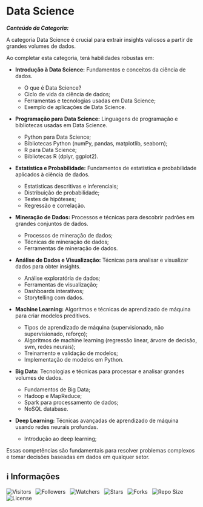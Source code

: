 <!-- Título -->
# Data Science

***Conteúdo da Categoria:***

A categoria Data Science é crucial para extrair insights valiosos a partir de grandes volumes de dados.

Ao completar esta categoria, terá habilidades robustas em:

* **Introdução à Data Science:** Fundamentos e conceitos da ciência de dados.
  * O que é Data Science?
  * Ciclo de vida da ciência de dados;
  * Ferramentas e tecnologias usadas em Data Science;
  * Exemplo de aplicações de Data Science.

* **Programação para Data Science:** Linguagens de programação e bibliotecas usadas em Data Science.
  * Python para Data Science;
  * Bibliotecas Python (numPy, pandas, matplotlib, seaborn);
  * R para Data Science;
  * Bibliotecas R (dplyr, ggplot2).

* **Estatística e Probabilidade:** Fundamentos de estatística e probabilidade aplicados à ciência de dados.
  * Estatísticas descritivas e inferenciais;
  * Distribuição de probabilidade;
  * Testes de hipóteses;
  * Regressão e correlação.

* **Mineração de Dados:** Processos e técnicas para descobrir padrões em grandes conjuntos de dados.
  * Processos de mineração de dados;
  * Técnicas de mineração de dados;
  * Ferramentas de mineração de dados.

* **Análise de Dados e Visualização:** Técnicas para analisar e visualizar dados para obter insights.
  * Análise exploratória de dados;
  * Ferramentas de visualização;
  * Dashboards interativos;
  * Storytelling com dados.

* **Machine Learning:** Algoritmos e técnicas de aprendizado de máquina para criar modelos preditivos.
  * Tipos de aprendizado de máquina (supervisionado, não supervisionado, reforço);
  * Algoritmos de machine learning (regressão linear, árvore de decisão, svm, redes neurais);
  * Treinamento e validação de modelos;
  * Implementação de modelos em Python.

* **Big Data:** Tecnologias e técnicas para processar e analisar grandes volumes de dados.
  * Fundamentos de Big Data;
  * Hadoop e MapReduce;
  * Spark para processamento de dados;
  * NoSQL database.

* **Deep Learning:** Técnicas avançadas de aprendizado de máquina usando redes neurais profundas.
  * Introdução ao deep learning;

Essas competências são fundamentais para resolver problemas complexos e tomar decisões baseadas em dados em qualquer setor.

<!-- Informações -->
## &#8505; Informações

![Visitors](https://api.visitorbadge.io/api/visitors?path=Devsgeeknerd%2Fcat-dat-sci&label=Visitantes&labelColor=%23700070&labelStyle=none&countColor=%23000fff&style=plastic&color=%23ffffff "Total de Visitantes")
&nbsp;
![Followers](https://img.shields.io/github/followers/Devsgeeknerd?style=p&label=Seguidores&labelColor=800080&color=000fff "Total de Seguidores")
&nbsp;
![Watchers](https://img.shields.io/github/watchers/Devsgeeknerd/cat-dat-sci?style=p&label=Observadores&labelColor=800080&color=000fff "Total de Observadores")
&nbsp;
![Stars](https://img.shields.io/github/stars/Devsgeeknerd/cat-dat-sci?style=p&label=Estrelas&labelColor=800080&color=000fff "Total de Estrelas")
&nbsp;
![Forks](https://img.shields.io/github/forks/Devsgeeknerd/cat-dat-sci?style=p&label=Bifurcações&labelColor=800080&color=000fff "Total de Bifurcações")
&nbsp;
![Repo Size](https://img.shields.io/github/repo-size/Devsgeeknerd/cat-dat-sci?style=p&label=Tamanho&labelColor=800080&color=000fff "Tamanho do Repositório")
&nbsp;
![License](https://img.shields.io/github/license/Devsgeeknerd/cat-dat-sci?style=p&label=Licença&labelColor=800080&color=000fff "Licença do Repositório")
